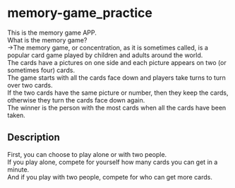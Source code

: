 # memory-game_practice
This is the memory game APP.<br>
What is the memory game?<br>
→The memory game, or concentration, as it is sometimes called, is a popular card game played by children and adults around the world.<br>
The cards have a pictures on one side and each picture appears on two (or sometimes four) cards.<br>
The game starts with all the cards face down and players take turns to turn over two cards. <br>
If the two cards have the same picture or number, then they keep the cards, otherwise they turn the cards face down again. <br>
The winner is the person with the most cards when all the cards have been taken.

## Description
First, you can choose to play alone or with two people. <br>
If you play alone, compete for yourself how many cards you can get in a minute. <br>
And if you play with two people, compete for who can get more cards.
